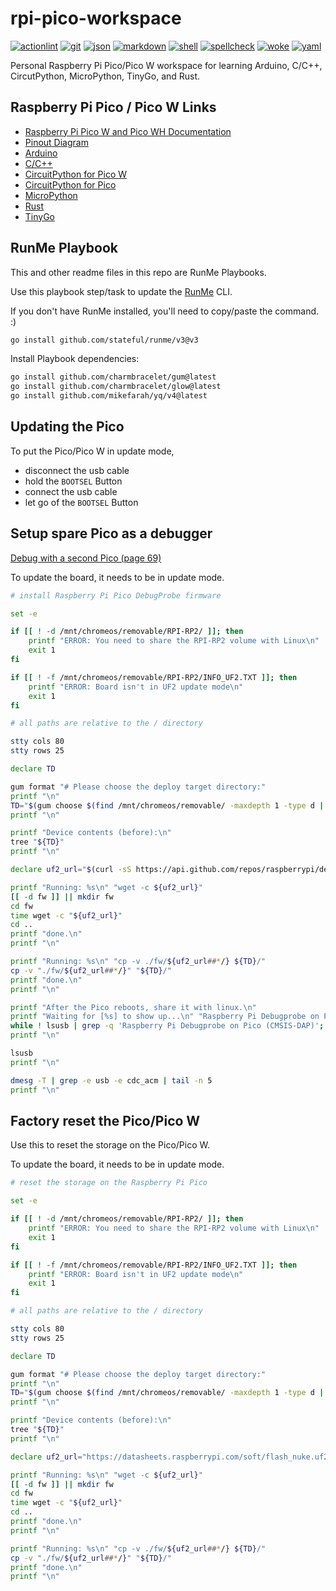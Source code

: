 # rpi-pico-workspace

[![actionlint](https://github.com/vpayno/rpi-pico-workspace/actions/workflows/gh-actions.yaml/badge.svg?branch=main)](https://github.com/vpayno/rpi-pico-workspace/actions/workflows/gh-actions.yaml)
[![git](https://github.com/vpayno/rpi-pico-workspace/actions/workflows/git.yaml/badge.svg?branch=main)](https://github.com/vpayno/rpi-pico-workspace/actions/workflows/git.yaml)
[![json](https://github.com/vpayno/rpi-pico-workspace/actions/workflows/json.yaml/badge.svg?branch=main)](https://github.com/vpayno/rpi-pico-workspace/actions/workflows/json.yaml)
[![markdown](https://github.com/vpayno/rpi-pico-workspace/actions/workflows/markdown.yaml/badge.svg?branch=main)](https://github.com/vpayno/rpi-pico-workspace/actions/workflows/markdown.yaml)
[![shell](https://github.com/vpayno/rpi-pico-workspace/actions/workflows/shell.yaml/badge.svg?branch=main)](https://github.com/vpayno/rpi-pico-workspace/actions/workflows/shell.yaml)
[![spellcheck](https://github.com/vpayno/rpi-pico-workspace/actions/workflows/spellcheck.yaml/badge.svg?branch=main)](https://github.com/vpayno/rpi-pico-workspace/actions/workflows/spellcheck.yaml)
[![woke](https://github.com/vpayno/rpi-pico-workspace/actions/workflows/woke.yaml/badge.svg?branch=main)](https://github.com/vpayno/rpi-pico-workspace/actions/workflows/woke.yaml)
[![yaml](https://github.com/vpayno/rpi-pico-workspace/actions/workflows/yaml.yaml/badge.svg?branch=main)](https://github.com/vpayno/rpi-pico-workspace/actions/workflows/yaml.yaml)

Personal Raspberry Pi Pico/Pico W workspace for learning Arduino, C/C++, CircutPython, MicroPython, TinyGo, and Rust.

## Raspberry Pi Pico / Pico W Links

- [Raspberry Pi Pico W and Pico WH Documentation](https://www.raspberrypi.com/documentation/microcontrollers/raspberry-pi-pico.html)
- [Pinout Diagram](https://datasheets.raspberrypi.com/pico/Pico-R3-A4-Pinout.pdf)
- [Arduino](https://arduino-pico.readthedocs.io/en/latest/)
- [C/C++](https://www.raspberrypi.com/documentation/microcontrollers/c_sdk.html)
- [CircuitPython for Pico W](https://circuitpython.org/board/raspberry_pi_pico_w/)
- [CircuitPython for Pico](https://circuitpython.org/board/raspberry_pi_pico/)
- [MicroPython](https://projects.raspberrypi.org/en/projects/getting-started-with-the-pico)
- [Rust](https://crates.io/crates/rp-pico)
- [TinyGo](https://tinygo.org/docs/reference/microcontrollers/pico/)

## RunMe Playbook

This and other readme files in this repo are RunMe Playbooks.

Use this playbook step/task to update the [RunMe](https://runme.dev) CLI.

If you don't have RunMe installed, you'll need to copy/paste the command. :)

```bash { background=false category=runme closeTerminalOnSuccess=true excludeFromRunAll=true interactive=true interpreter=bash name=runme-install-cli promptEnv=true terminalRows=10 }
go install github.com/stateful/runme/v3@v3
```

Install Playbook dependencies:

```bash { background=false category=runme closeTerminalOnSuccess=true excludeFromRunAll=true interactive=true interpreter=bash name=runme-install-deps promptEnv=true terminalRows=10 }
go install github.com/charmbracelet/gum@latest
go install github.com/charmbracelet/glow@latest
go install github.com/mikefarah/yq/v4@latest
```

## Updating the Pico

To put the Pico/Pico W in update mode,

- disconnect the usb cable
- hold the `BOOTSEL` Button
- connect the usb cable
- let go of the `BOOTSEL` Button

## Setup spare Pico as a debugger

[Debug with a second Pico (page 69)](https://datasheets.raspberrypi.com/pico/getting-started-with-pico.pdf)

To update the board, it needs to be in update mode.

```bash { background=false category=setup-debugger-fw closeTerminalOnSuccess=true excludeFromRunAll=true interactive=true interpreter=bash name=pico-install-debugprobe promptEnv=true terminalRows=25 }
# install Raspberry Pi Pico DebugProbe firmware

set -e

if [[ ! -d /mnt/chromeos/removable/RPI-RP2/ ]]; then
    printf "ERROR: You need to share the RPI-RP2 volume with Linux\n"
    exit 1
fi

if [[ ! -f /mnt/chromeos/removable/RPI-RP2/INFO_UF2.TXT ]]; then
    printf "ERROR: Board isn't in UF2 update mode\n"
    exit 1
fi

# all paths are relative to the / directory

stty cols 80
stty rows 25

declare TD

gum format "# Please choose the deploy target directory:"
printf "\n"
TD="$(gum choose $(find /mnt/chromeos/removable/ -maxdepth 1 -type d | grep -v -E '^/mnt/chromeos/removable/$'))"
printf "\n"

printf "Device contents (before):\n"
tree "${TD}"
printf "\n"

declare uf2_url="$(curl -sS https://api.github.com/repos/raspberrypi/debugprobe/releases/latest | jq -r '.assets[].browser_download_url | match(".*/debugprobe_on_pico.uf2").string')"

printf "Running: %s\n" "wget -c ${uf2_url}"
[[ -d fw ]] || mkdir fw
cd fw
time wget -c "${uf2_url}"
cd ..
printf "done.\n"
printf "\n"

printf "Running: %s\n" "cp -v ./fw/${uf2_url##*/} ${TD}/"
cp -v "./fw/${uf2_url##*/}" "${TD}/"
printf "done.\n"
printf "\n"

printf "After the Pico reboots, share it with linux.\n"
printf "Waiting for [%s] to show up...\n" "Raspberry Pi Debugprobe on Pico (CMSIS-DAP)"
while ! lsusb | grep -q 'Raspberry Pi Debugprobe on Pico (CMSIS-DAP)'; do sleep 1s; done
printf "\n"

lsusb
printf "\n"

dmesg -T | grep -e usb -e cdc_acm | tail -n 5
printf "\n"
```

## Factory reset the Pico/Pico W

Use this to reset the storage on the Pico/Pico W.

To update the board, it needs to be in update mode.

```bash { background=false category=setup-reset-fw closeTerminalOnSuccess=true excludeFromRunAll=true interactive=true interpreter=bash name=pico-install-reset-storage promptEnv=true terminalRows=25 }
# reset the storage on the Raspberry Pi Pico

set -e

if [[ ! -d /mnt/chromeos/removable/RPI-RP2/ ]]; then
    printf "ERROR: You need to share the RPI-RP2 volume with Linux\n"
    exit 1
fi

if [[ ! -f /mnt/chromeos/removable/RPI-RP2/INFO_UF2.TXT ]]; then
    printf "ERROR: Board isn't in UF2 update mode\n"
    exit 1
fi

# all paths are relative to the / directory

stty cols 80
stty rows 25

declare TD

gum format "# Please choose the deploy target directory:"
printf "\n"
TD="$(gum choose $(find /mnt/chromeos/removable/ -maxdepth 1 -type d | grep -v -E '^/mnt/chromeos/removable/$'))"
printf "\n"

printf "Device contents (before):\n"
tree "${TD}"
printf "\n"

declare uf2_url="https://datasheets.raspberrypi.com/soft/flash_nuke.uf2"

printf "Running: %s\n" "wget -c ${uf2_url}"
[[ -d fw ]] || mkdir fw
cd fw
time wget -c "${uf2_url}"
cd ..
printf "done.\n"
printf "\n"

printf "Running: %s\n" "cp -v ./fw/${uf2_url##*/} ${TD}/"
cp -v "./fw/${uf2_url##*/}" "${TD}/"
printf "done.\n"
printf "\n"
```
